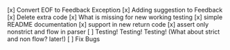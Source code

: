 [x] Convert EOF to Feedback Exceptioמ
[x] Adding suggestion to Feedback
[x] Delete extra code
[x] What is missing for new working testing
[x] simple README documentation
[x] support in new return code
[x] assert only nonstrict and flow in parser
[ ] Testing! Testing! Testing! (What about strict and non flow? later!)
[ ] Fix Bugs
